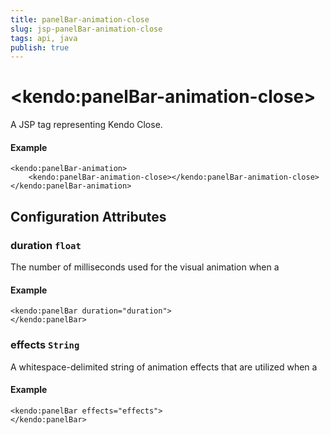 ```yaml
---
title: panelBar-animation-close
slug: jsp-panelBar-animation-close
tags: api, java
publish: true
---
```


# \<kendo:panelBar-animation-close\>
A JSP tag representing Kendo Close.

#### Example
    <kendo:panelBar-animation>
        <kendo:panelBar-animation-close></kendo:panelBar-animation-close>
    </kendo:panelBar-animation>


## Configuration Attributes


### duration `float`

The number of milliseconds used for the visual animation when a

#### Example
    <kendo:panelBar duration="duration">
    </kendo:panelBar>



### effects `String`

A whitespace-delimited string of animation effects that are utilized when a

#### Example
    <kendo:panelBar effects="effects">
    </kendo:panelBar>


